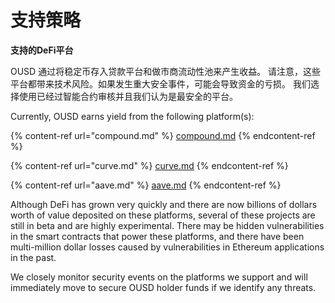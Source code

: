 # 支持策略

**支持的DeFi平台**

OUSD 通过将稳定币存入贷款平台和做市商流动性池来产生收益。 请注意，这些平台都带来技术风险。如果发生重大安全事件，可能会导致资金的亏损。 我们选择使用已经过智能合约审核并且我们认为是最安全的平台。

Currently, OUSD earns yield from the following platform(s):

{% content-ref url="compound.md" %}
[compound.md](compound.md)
{% endcontent-ref %}

{% content-ref url="curve.md" %}
[curve.md](curve.md)
{% endcontent-ref %}

{% content-ref url="aave.md" %}
[aave.md](aave.md)
{% endcontent-ref %}

Although DeFi has grown very quickly and there are now billions of dollars worth of value deposited on these platforms, several of these projects are still in beta and are highly experimental. There may be hidden vulnerabilities in the smart contracts that power these platforms, and there have been multi-million dollar losses caused by vulnerabilities in Ethereum applications in the past.

We closely monitor security events on the platforms we support and will immediately move to secure OUSD holder funds if we identify any threats.

